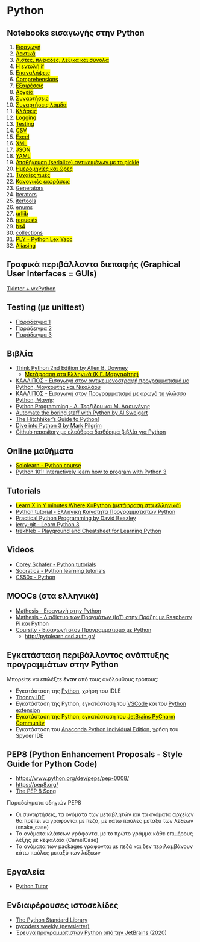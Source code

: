 # Python

## Notebooks εισαγωγής στην Python

1. [<mark>Εισαγωγή</mark>](https://github.com/chgogos/dituoi_agp/blob/main/pl/python/notebooks/01-intro.ipynb)
2. [<mark>Λεκτικά</mark>](https://github.com/chgogos/dituoi_agp/blob/main/pl/python/notebooks/02-strings.ipynb)
3. [<mark>Λίστες, πλειάδες, λεξικά και σύνολα</mark>](https://github.com/chgogos/dituoi_agp/blob/main/pl/python/notebooks/03-lists-tuples-dictionaries-sets.ipynb)
4. [<mark>Η εντολή if</mark>](https://github.com/chgogos/dituoi_agp/blob/main/pl/python/notebooks/04-conditionals.ipynb)
5. [<mark>Επαναλήψεις</mark>](https://github.com/chgogos/dituoi_agp/blob/main/pl/python/notebooks/05-loops.ipynb)
6. [<mark>Comprehensions</mark>](https://github.com/chgogos/dituoi_agp/blob/main/pl/python/notebooks/06-comprehensions.ipynb)
7. [<mark>Εξαιρέσεις</mark>](https://github.com/chgogos/dituoi_agp/blob/main/pl/python/notebooks/07-exceptions.ipynb)
8. [<mark>Αρχεία</mark>](https://github.com/chgogos/dituoi_agp/blob/main/pl/python/notebooks/08-files.ipynb)
9. [<mark>Συναρτήσεις</mark>](https://github.com/chgogos/dituoi_agp/blob/main/pl/python/notebooks/09-functions.ipynb)
10. [<mark>Συναρτήσεις λάμδα</mark>](https://github.com/chgogos/dituoi_agp/blob/main/pl/python/notebooks/10-lambdas.ipynb)
11. [<mark>Κλάσεις</mark>](https://github.com/chgogos/dituoi_agp/blob/main/pl/python/notebooks/11-classes.ipynb)
12. [<mark>Logging</mark>](https://github.com/chgogos/dituoi_agp/blob/main/pl/python/notebooks/12-logging.ipynb)
13. [<mark>Testing</mark>](https://github.com/chgogos/dituoi_agp/blob/main/pl/python/notebooks/13-testing.ipynb)
14. [<mark>CSV</mark>](https://github.com/chgogos/dituoi_agp/blob/main/pl/python/notebooks/14-csv.ipynb)
15. [<mark>Excel</mark>](https://github.com/chgogos/dituoi_agp/blob/main/pl/python/notebooks/15-excel.ipynb)
16. [<mark>XML</mark>](https://github.com/chgogos/dituoi_agp/blob/main/pl/python/notebooks/16-xml.ipynb)
17. [<mark>JSON</mark>](https://github.com/chgogos/dituoi_agp/blob/main/pl/python/notebooks/17-json.ipynb)
18. [<mark>YAML</mark>](https://github.com/chgogos/dituoi_agp/blob/main/pl/python/notebooks/18-yaml.ipynb)
19. [<mark>Αποθήκευση (serialize) αντικειμένων με το pickle</mark>](https://github.com/chgogos/dituoi_agp/blob/main/pl/python/notebooks/19-pickle.ipynb)
20. [<mark>Ημερομηνίες και ώρες</mark>](https://github.com/chgogos/dituoi_agp/blob/main/pl/python/notebooks/20-datetime.ipynb)
21. [<mark>Τυχαίες τιμές</mark>](https://github.com/chgogos/dituoi_agp/blob/main/pl/python/notebooks/21-random.ipynb)
22. [<mark>Κανονικές εκφράσεις</mark>](https://github.com/chgogos/dituoi_agp/blob/main/pl/python/notebooks/22-regular_expressions.ipynb)
23. [Generators](https://github.com/chgogos/dituoi_agp/blob/main/pl/python/notebooks/23-generators.ipynb)
24. [Iterators](https://github.com/chgogos/dituoi_agp/blob/main/pl/python/notebooks/24-iterators.ipynb)
25. [itertools](https://github.com/chgogos/dituoi_agp/blob/main/pl/python/notebooks/25-itertools.ipynb)
26. [enums](https://github.com/chgogos/dituoi_agp/blob/main/pl/python/notebooks/26-enums.ipynb)
27. [<mark>urllib</mark>](https://github.com/chgogos/dituoi_agp/blob/main/pl/python/notebooks/27-urllib.ipynb)
28. [<mark>requests</mark>](https://github.com/chgogos/dituoi_agp/blob/main/pl/python/notebooks/28-requests.ipynb)
29. [<mark>bs4</mark>](https://github.com/chgogos/dituoi_agp/blob/main/pl/python/notebooks/29-bs4.ipynb)
30. [collections](https://github.com/chgogos/dituoi_agp/blob/main/pl/python/notebooks/30-collections.ipynb)
31. [<mark>PLY - Python Lex Yacc</mark>](https://github.com/chgogos/dituoi_agp/blob/main/pl/python/notebooks/31-PLY.ipynb)
32. [<mark>Aliasing</mark>](https://github.com/chgogos/dituoi_agp/blob/main/pl/python/notebooks/32-alias.ipynb)



## Γραφικά περιβάλλοντα διεπαφής (Graphical User Interfaces = GUIs)

[TkInter + wxPython](./gui/index.md)

## Testing (με unittest)

* [Παράδειγμα 1](./testing1/index.md)
* [Παράδειγμα 2](./testing2/index.md)
* [Παράδειγμα 3](./testing3/index.md)
  
## Βιβλία 

* [Think Python 2nd Edition by Allen B. Downey](https://greenteapress.com/wp/think-python-2e/)
  * [<mark>Μετάφραση στα Ελληνικά (Κ.Γ. Μαργαρίτης)</mark>](http://www.it.uom.gr/teaching/python/ThinkPython2eGR.pdf)
* [ΚΑΛΛΙΠΟΣ - Εισαγωγή στον αντικειμενοστραφή προγραμματισμό με Python, Μαγκούτης και Νικολάου](https://repository.kallipos.gr/handle/11419/1708)
* [ΚΑΛΛΙΠΟΣ - Εισαγωγή στον Προγραμματισμό με αρωγό τη γλώσσα Python, Μανής](https://repository.kallipos.gr/handle/11419/2745)
* [Python Programming - Α. Τερζίδου και Μ. Δασυγένης](https://arch.icte.uowm.gr/docs/Python_Programming_Full_Book_Dasygenis_Terzidou.pdf)
* [Automate the boring staff with Python by Al Sweigart](https://automatetheboringstuff.com/)
* [The Hitchhiker’s Guide to Python!](https://docs.python-guide.org/)
* [Dive into Python 3 by Mark Pilgrim](https://diveintopython3.net/index.html)
* [Github repository με ελεύθερα διαθέσιμα βιβλία για Python](https://github.com/pamoroso/free-python-books)

## Online μαθήματα

* [<mark>Sololearn - Python course</mark>](https://www.sololearn.com/learning/1073)
* [Python 101: Interactively learn how to program with Python 3](https://www.educative.io/courses/python-101-interactively-learn-how-to-program-with-python-3)

## Tutorials

* [<mark>Learn X in Y minutes Where X=Python (μετάφραση στα ελληνικά)</mark>](https://learnxinyminutes.com/docs/el-gr/python-gr/)
* [Python tutorial - Ελληνική Κοινότητα Προγραμματιστών Python](http://python.org.gr/phocadownload/Tutorials/tutorial_by_example.pdf)
* [Practical Python Programming by David Beazley](https://dabeaz-course.github.io/practical-python/)
* [jerry-git - Learn Python 3](https://github.com/jerry-git/learn-python3)
* [trekhleb - Playground and Cheatsheet for Learning Python](https://github.com/trekhleb/learn-python)

## Videos

* [Corey Schafer -  Python tutorials](https://www.youtube.com/channel/UCCezIgC97PvUuR4_gbFUs5g)
* [Socratica - Python learning tutorials](https://www.youtube.com/playlist?list=PLi01XoE8jYohWFPpC17Z-wWhPOSuh8Er-)
* [CS50x -  Python](https://cs50.harvard.edu/x/2021/shorts/python/)

## MOOCs (στα ελληνικά)

* [Mathesis - Εισαγωγή στην Python](https://mathesis.cup.gr/courses/course-v1:ComputerScience+CS1.1+20C/about)
* [Mathesis - Διαδίκτυο των Πραγμάτων (IoT) στην Πράξη: με Raspberry Pi και Python](https://mathesis.cup.gr/courses/course-v1:ComputerScience+CS4.1+20D/about)
* [Coursity - Εισαγωγή στον Προγραμματισμό με Python](https://coursity.gr/courses/course-v1:AUTH+Prog1+2020_trial/about)
  * <http://pytolearn.csd.auth.gr/>


## Εγκατάσταση περιβάλλοντος ανάπτυξης προγραμμάτων στην Python

Μπορείτε να επιλέξτε **έναν** από τους ακόλουθους τρόπους: 

* Εγκατάσταση της [Python](https://www.python.org/), χρήση του IDLE
* [Thonny IDE](https://thonny.org/)
* Εγκατάσταση της Python, εγκατάσταση του [VSCode](https://code.visualstudio.com/) και του [Python extension](https://marketplace.visualstudio.com/items?itemName=ms-python.python)
* <mark>Εγκατάσταση της Python, εγκατάσταση του </mark>[<mark>JetBrains PyCharm Community</mark>](https://www.jetbrains.com/pycharm/download/#section=windows) 
* Εγκατάσταση του [Anaconda Python Individual Edition](https://www.anaconda.com/products/individual), χρήση του Spyder IDE


## PEP8 (Python Enhancement Proposals - Style Guide for Python Code)

* <https://www.python.org/dev/peps/pep-0008/>
* <https://pep8.org/>
* [The PEP 8 Song](https://www.youtube.com/watch?v=hgI0p1zf31k)

Παραδείγματα οδηγιών PEP8

* Οι συναρτήσεις, τα ονόματα των μεταβλητών και τα ονόματα αρχείων θα πρέπει να γράφονται με πεζά, με κάτω παύλες μεταξύ των λέξεων (snake_case)
* Τα ονόματα κλάσεων γράφονται με το πρώτο γράμμα κάθε επιμέρους λέξης με κεφαλαία (CamelCase)
* Τα ονόματα των packages γράφονται με πεζά και δεν περιλαμβάνουν κάτω παύλες μεταξύ των λέξεων

## Εργαλεία

* [Python Tutor](http://www.pythontutor.com/)

## Ενδιαφέρουσες ιστοσελίδες

* [The Python Standard Library](https://docs.python.org/3/library/index.html)
* [pycoders weekly (newsletter)](https://pycoders.com/)
* [Έρευνα προγραμματιστών Python από την JetBrains (2020)](https://www.jetbrains.com/lp/python-developers-survey-2020/)